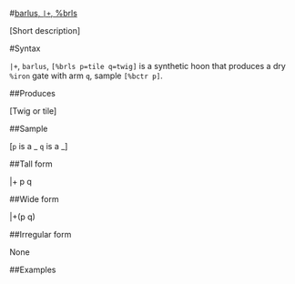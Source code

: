 #[barlus, `|+`, %brls](#brls)

[Short description]

#Syntax

`|+`, `barlus`, `[%brls p=tile q=twig]` is a synthetic hoon that
produces a dry `%iron` gate with arm `q`, sample `[%bctr p]`.

##Produces

[Twig or tile]

##Sample

[`p` is a _
`q` is a _]

##Tall form

|+  p
    q

##Wide form

|+(p q)

##Irregular form

None

##Examples



